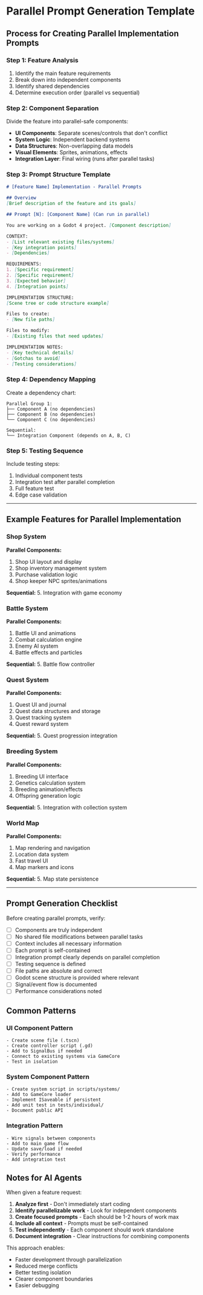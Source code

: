 # Parallel Prompt Generation Template

## Process for Creating Parallel Implementation Prompts

### Step 1: Feature Analysis
1. Identify the main feature requirements
2. Break down into independent components
3. Identify shared dependencies
4. Determine execution order (parallel vs sequential)

### Step 2: Component Separation
Divide the feature into parallel-safe components:
- **UI Components**: Separate scenes/controls that don't conflict
- **System Logic**: Independent backend systems
- **Data Structures**: Non-overlapping data models
- **Visual Elements**: Sprites, animations, effects
- **Integration Layer**: Final wiring (runs after parallel tasks)

### Step 3: Prompt Structure Template

```markdown
# [Feature Name] Implementation - Parallel Prompts

## Overview
[Brief description of the feature and its goals]

## Prompt [N]: [Component Name] (Can run in parallel)

You are working on a Godot 4 project. [Component description]

CONTEXT:
- [List relevant existing files/systems]
- [Key integration points]
- [Dependencies]

REQUIREMENTS:
1. [Specific requirement]
2. [Specific requirement]
3. [Expected behavior]
4. [Integration points]

IMPLEMENTATION STRUCTURE:
[Scene tree or code structure example]

Files to create:
- [New file paths]

Files to modify:
- [Existing files that need updates]

IMPLEMENTATION NOTES:
- [Key technical details]
- [Gotchas to avoid]
- [Testing considerations]
```

### Step 4: Dependency Mapping

Create a dependency chart:
```
Parallel Group 1:
├── Component A (no dependencies)
├── Component B (no dependencies)
└── Component C (no dependencies)

Sequential:
└── Integration Component (depends on A, B, C)
```

### Step 5: Testing Sequence

Include testing steps:
1. Individual component tests
2. Integration test after parallel completion
3. Full feature test
4. Edge case validation

---

## Example Features for Parallel Implementation

### Shop System
**Parallel Components:**
1. Shop UI layout and display
2. Shop inventory management system
3. Purchase validation logic
4. Shop keeper NPC sprites/animations

**Sequential:**
5. Integration with game economy

### Battle System
**Parallel Components:**
1. Battle UI and animations
2. Combat calculation engine
3. Enemy AI system
4. Battle effects and particles

**Sequential:**
5. Battle flow controller

### Quest System
**Parallel Components:**
1. Quest UI and journal
2. Quest data structures and storage
3. Quest tracking system
4. Quest reward system

**Sequential:**
5. Quest progression integration

### Breeding System
**Parallel Components:**
1. Breeding UI interface
2. Genetics calculation system
3. Breeding animation/effects
4. Offspring generation logic

**Sequential:**
5. Integration with collection system

### World Map
**Parallel Components:**
1. Map rendering and navigation
2. Location data system
3. Fast travel UI
4. Map markers and icons

**Sequential:**
5. Map state persistence

---

## Prompt Generation Checklist

Before creating parallel prompts, verify:

- [ ] Components are truly independent
- [ ] No shared file modifications between parallel tasks
- [ ] Context includes all necessary information
- [ ] Each prompt is self-contained
- [ ] Integration prompt clearly depends on parallel completion
- [ ] Testing sequence is defined
- [ ] File paths are absolute and correct
- [ ] Godot scene structure is provided where relevant
- [ ] Signal/event flow is documented
- [ ] Performance considerations noted

## Common Patterns

### UI Component Pattern
```
- Create scene file (.tscn)
- Create controller script (.gd)
- Add to SignalBus if needed
- Connect to existing systems via GameCore
- Test in isolation
```

### System Component Pattern
```
- Create system script in scripts/systems/
- Add to GameCore loader
- Implement ISaveable if persistent
- Add unit test in tests/individual/
- Document public API
```

### Integration Pattern
```
- Wire signals between components
- Add to main game flow
- Update save/load if needed
- Verify performance
- Add integration test
```

## Notes for AI Agents

When given a feature request:

1. **Analyze first** - Don't immediately start coding
2. **Identify parallelizable work** - Look for independent components
3. **Create focused prompts** - Each should be 1-2 hours of work max
4. **Include all context** - Prompts must be self-contained
5. **Test independently** - Each component should work standalone
6. **Document integration** - Clear instructions for combining components

This approach enables:
- Faster development through parallelization
- Reduced merge conflicts
- Better testing isolation
- Clearer component boundaries
- Easier debugging
```